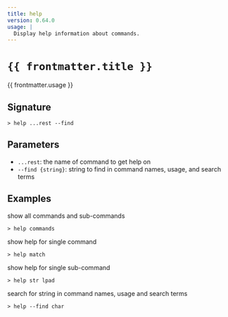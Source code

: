 ```yaml
---
title: help
version: 0.64.0
usage: |
  Display help information about commands.
---
```


<script>
  import { usePageFrontmatter } from '@vuepress/client';
  export default { computed: { frontmatter() { return usePageFrontmatter().value; } } }
</script>

# <code>{{ frontmatter.title }}</code>

<div style='white-space: pre-wrap;'>{{ frontmatter.usage }}</div>

## Signature

```> help ...rest --find```

## Parameters

 -  `...rest`: the name of command to get help on
 -  `--find {string}`: string to find in command names, usage, and search terms

## Examples

show all commands and sub-commands
```shell
> help commands
```

show help for single command
```shell
> help match
```

show help for single sub-command
```shell
> help str lpad
```

search for string in command names, usage and search terms
```shell
> help --find char
```
